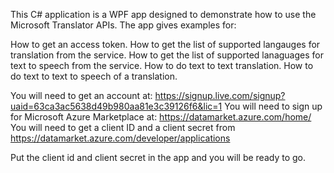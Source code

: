 This C# application is a WPF app designed to demonstrate how to use the Microsoft Translator APIs. The app gives examples for:

How to get an access token.
How to get the list of supported langauges for translation from the service.
How to get the list of supported lanaguages for text to speech from the service.
How to do text to text translation.
How to do text to text to speech of a translation.

You will need to get an account at: https://signup.live.com/signup?uaid=63ca3ac5638d49b980aa81e3c39126f6&lic=1
You will need to sign up for Microsoft Azure Marketplace at: https://datamarket.azure.com/home/
You will need to get a client ID and a client secret from https://datamarket.azure.com/developer/applications 

Put the client id and client secret in the app and you will be ready to go.
